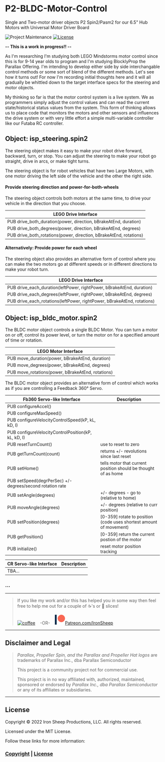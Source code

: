 
# P2-BLDC-Motor-Control
Single and Two-motor driver objects P2 Spin2/Pasm2 for our 6.5" Hub Motors with Universal Motor Driver Board

![Project Maintenance][maintenance-shield]
[![License][license-shield]](LICENSE)

**-- This is a work in progress!! --**

As I'm researching I'm studying both LEGO Mindstorms motor control since this is for 9-14 year olds to program and I'm studying BlocklyProp the Parallax Offering.  I'm intending to develop either side by side interchangable control methods or some sort of blend of the different methods. Let's see how it turns out! For now I'm recording initial thoughts here and it will all gradually be whittled down to the target interface specs for the steering and motor objects.

My thinking so far is that the motor control system is a live system. We as programmers simply adjust the control values and can read the current state/historical status values from the system.  This form of thinking allows us to place code that monitors the motors and other sensors and influences the drive system or with very little effort a simple multi-variable controller like our Futaba RC controller.

## Object: isp_steering.spin2

The steering object makes it easy to make your robot drive forward, backward, turn, or stop. You can adjust the steering to make your robot go straight, drive in arcs, or make tight turns.

The steering object is for robot vehicles that have two Large Motors, with one motor driving the left side of the vehicle and the other the right side. 

#### Provide steering direction and power-for-both-wheels 

The steering object controls both motors at the same time, to drive your vehicle in the direction that you choose.

| LEGO Drive Interface |
| --- |
| PUB drive\_both_duration(power, direction, bBrakeAtEnd, duration)
| PUB drive\_both_degrees(power, direction, bBrakeAtEnd, degrees)
| PUB drive\_both_rotations(power, direction, bBrakeAtEnd, rotations)

#### Alternatively: Provide power for each wheel

The steering object also provides an alternative form of control where you can make the two motors go at different speeds or in different directions to make your robot turn.

| LEGO Drive Interface |
| --- |
| PUB drive\_each\_duration(leftPower, rightPower, bBrakeAtEnd, duration)
| PUB drive\_each\_degrees(leftPower, rightPower, bBrakeAtEnd, degrees)
| PUB drive\_each\_rotations(leftPower, rightPower, bBrakeAtEnd, rotations)


## Object: isp\_bldc_motor.spin2

The BLDC motor object controls a single BLDC Motor. You can turn a motor on or off, control its power level, or turn the motor on for a specified amount of time or rotation.

| LEGO Motor Interface |
| --- |
| PUB move_duration(power, bBrakeAtEnd, duration)
| PUB move_degrees(power, bBrakeAtEnd, degrees)
| PUB move_rotations(power, bBrakeAtEnd, rotations)

The BLDC motor object provides an alternative form of control which works as if you are controlling a Feedback 360° Servo.

| Fb360 Servo-like Interface | Description |
| --- | --- |
| PUB configureAccel() 
| PUB configureMaxSpeed() 
| PUB configureVelocityControlSpeed(kP, kL, kD, I)
| PUB configureVelocityControlPosition(kP, kL, kD, I)
| PUB resetTurnCount() | use to reset to zero 
| PUB getTurnCount(count) | returns +/- revolutions since last reset
| PUB setHome() | tells motor that current position should be thought of as home
| PUB setSpeed(degrPerSec) +/- degrees/second rotation rate
| PUB setAngle(degrees) | +/- degrees - go to (relative to home)
| PUB moveAngle(degrees) | +/- degrees (relative to curr position)
| PUB setPosition(degrees) | [0-359] rotate to position (code uses shortest amount of movement)
| PUB getPosition() | [0-359] return the current postion of the motor
| PUB initialize() | reset motor position tracking

| CR Servo-like Interface | Description |
| --- | --- |
| TBA...

### ...

---

> If you like my work and/or this has helped you in some way then feel free to help me out for a couple of :coffee:'s or :pizza: slices!
>
> [![coffee](https://www.buymeacoffee.com/assets/img/custom_images/black_img.png)](https://www.buymeacoffee.com/ironsheep) &nbsp;&nbsp; -OR- &nbsp;&nbsp; [![Patreon](./images/patreon.png)](https://www.patreon.com/IronSheep?fan_landing=true)[Patreon.com/IronSheep](https://www.patreon.com/IronSheep?fan_landing=true)

---

## Disclaimer and Legal

> *Parallax, Propeller Spin, and the Parallax and Propeller Hat logos* are trademarks of Parallax Inc., dba Parallax Semiconductor
>
> This project is a community project not for commercial use.
>
> This project is in no way affiliated with, authorized, maintained, sponsored or endorsed by *Parallax Inc., dba Parallax Semiconductor* or any of its affiliates or subsidiaries.

---

## License

Copyright © 2022 Iron Sheep Productions, LLC. All rights reserved.

Licensed under the MIT License.

Follow these links for more information:

### [Copyright](copyright) | [License](LICENSE)

[maintenance-shield]: https://img.shields.io/badge/maintainer-stephen%40ironsheep%2ebiz-blue.svg?style=for-the-badge

[marketplace-version]: https://vsmarketplacebadge.apphb.com/version-short/ironsheepproductionsllc.spin2.svg

[marketplace-installs]: https://vsmarketplacebadge.apphb.com/installs-short/ironsheepproductionsllc.spin2.svg

[marketplace-rating]: https://vsmarketplacebadge.apphb.com/rating-short/ironsheepproductionsllc.spin2.svg

[license-shield]: https://camo.githubusercontent.com/bc04f96d911ea5f6e3b00e44fc0731ea74c8e1e9/68747470733a2f2f696d672e736869656c64732e696f2f6769746875622f6c6963656e73652f69616e74726963682f746578742d646976696465722d726f772e7376673f7374796c653d666f722d7468652d6261646765
